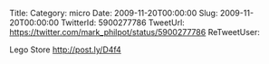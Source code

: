 Title: 
Category: micro
Date: 2009-11-20T00:00:00
Slug: 2009-11-20T00:00:00
TwitterId: 5900277786
TweetUrl: https://twitter.com/mark_philpot/status/5900277786
ReTweetUser: 

Lego Store http://post.ly/D4f4